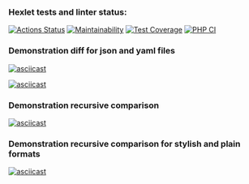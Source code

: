 ### Hexlet tests and linter status:
[![Actions Status](https://github.com/KonstantinNP/php-project-lvl2/workflows/hexlet-check/badge.svg)](https://github.com/KonstantinNP/php-project-lvl2/actions)
[![Maintainability](https://api.codeclimate.com/v1/badges/bb1687f88384c672fbb2/maintainability)](https://codeclimate.com/github/KonstantinNP/php-project-lvl2/maintainability)
[![Test Coverage](https://api.codeclimate.com/v1/badges/bb1687f88384c672fbb2/test_coverage)](https://codeclimate.com/github/KonstantinNP/php-project-lvl2/test_coverage)
[![PHP CI](https://github.com/KonstantinNP/php-project-lvl2/actions/workflows/workflow.yml/badge.svg)](https://github.com/KonstantinNP/php-project-lvl2/actions/workflows/workflow.yml)

### Demonstration diff for json and yaml files
[![asciicast](https://asciinema.org/a/g9bFgbmkTO9X7p1Oog4K5Ni0q.svg)](https://asciinema.org/a/g9bFgbmkTO9X7p1Oog4K5Ni0q)

[![asciicast](https://asciinema.org/a/ZeH9SapGF5ks4Bxv67CoL5W6p.svg)](https://asciinema.org/a/ZeH9SapGF5ks4Bxv67CoL5W6p)

### Demonstration recursive comparison
[![asciicast](https://asciinema.org/a/i8fk0oFHDYBIQO9D78rouXpAK.svg)](https://asciinema.org/a/i8fk0oFHDYBIQO9D78rouXpAK)

### Demonstration recursive comparison for stylish and plain formats
[![asciicast](https://asciinema.org/a/fwyzTllztwjewCZemldN92vRw.svg)](https://asciinema.org/a/fwyzTllztwjewCZemldN92vRw)